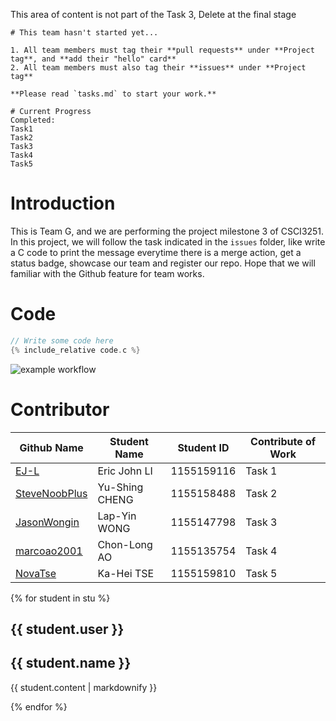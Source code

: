 This area of content is not part of the Task 3, Delete at the final stage
```
# This team hasn't started yet...

1. All team members must tag their **pull requests** under **Project tag**, and **add their "hello" card**
2. All team members must also tag their **issues** under **Project tag**

**Please read `tasks.md` to start your work.**

# Current Progress 
Completed:
Task1
Task2
Task3
Task4
Task5
```

# Introduction

This is Team G, and we are performing the project milestone 3 of CSCI3251. In this project, we will follow the task indicated in the `issues` folder, like write a C code to print the message everytime there is a merge action, get a status badge, showcase our team and register our repo. Hope that we will familiar with the Github feature for team works.

# Code

```c
// Write some code here
{% include_relative code.c %}
```
![example workflow](https://github.com/csci3251-2022/project-team-g/actions/workflows/c-cpp.yml/badge.svg)

# Contributor

| Github Name | Student Name | Student ID | Contribute of Work |
| --- | --- | --- | --- |
| [EJ-L](https://github.com/EJ-L) | Eric John LI | 1155159116 | Task 1 |
| [SteveNoobPlus](https://github.com/SteveNoobPlus) | Yu-Shing CHENG | 1155158488 | Task 2 |
| [JasonWongin](https://github.com/JasonWongin) | Lap-Yin WONG | 1155147798 | Task 3 |
| [marcoao2001](https://github.com/marcoao2001) | Chon-Long AO | 1155135754 | Task 4 |
| [NovaTse](https://github.com/NovaTse) | Ka-Hei TSE | 1155159810 | Task 5 |

{% for student in stu %}
  <h2>{{ student.user }}</h2>
  <h2>{{ student.name }}</h2>
  <p>{{ student.content | markdownify }}</p>
{% endfor %}
